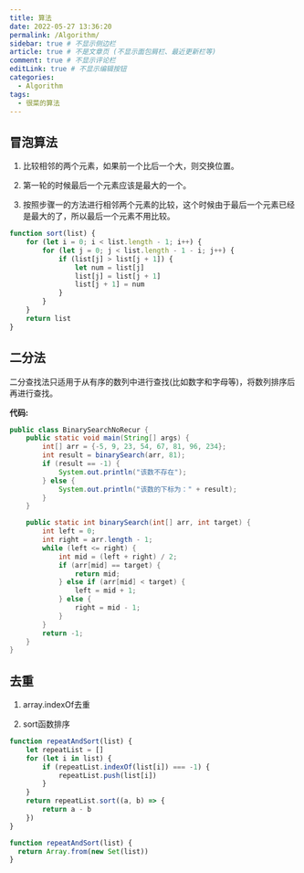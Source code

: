 ```yaml
---
title: 算法
date: 2022-05-27 13:36:20
permalink: /Algorithm/
sidebar: true # 不显示侧边栏
article: true # 不是文章页 (不显示面包屑栏、最近更新栏等)
comment: true # 不显示评论栏
editLink: true # 不显示编辑按钮
categories:
  - Algorithm
tags:
  - 很菜的算法
---
```


## 冒泡算法

1. 比较相邻的两个元素，如果前一个比后一个大，则交换位置。

2. 第一轮的时候最后一个元素应该是最大的一个。

3. 按照步骤一的方法进行相邻两个元素的比较，这个时候由于最后一个元素已经是最大的了，所以最后一个元素不用比较。

```javascript
function sort(list) {
    for (let i = 0; i < list.length - 1; i++) {
        for (let j = 0; j < list.length - 1 - i; j++) {
            if (list[j] > list[j + 1]) {
                let num = list[j]
                list[j] = list[j + 1]
                list[j + 1] = num
            }
        }
    }
    return list
}
```

## 二分法


二分查找法只适用于从有序的数列中进行查找(比如数字和字母等)，将数列排序后再进行查找。

**代码:**

```java
public class BinarySearchNoRecur {
    public static void main(String[] args) {
        int[] arr = {-5, 9, 23, 54, 67, 81, 96, 234};
        int result = binarySearch(arr, 81);
        if (result == -1) {
            System.out.println("该数不存在");
        } else {
            System.out.println("该数的下标为：" + result);
        }
    }

    public static int binarySearch(int[] arr, int target) {
        int left = 0;
        int right = arr.length - 1;
        while (left <= right) {
            int mid = (left + right) / 2;
            if (arr[mid] == target) {
                return mid;
            } else if (arr[mid] < target) {
                left = mid + 1;
            } else {
                right = mid - 1;
            }
        }
        return -1;
    }
}
```

## 去重
1. array.indexOf去重

2. sort函数排序

```javascript
function repeatAndSort(list) {
    let repeatList = []
    for (let i in list) {
        if (repeatList.indexOf(list[i]) === -1) {
            repeatList.push(list[i])
        }
    }
    return repeatList.sort((a, b) => {
        return a - b
    })
}

function repeatAndSort(list) {
  return Array.from(new Set(list))
}
```
